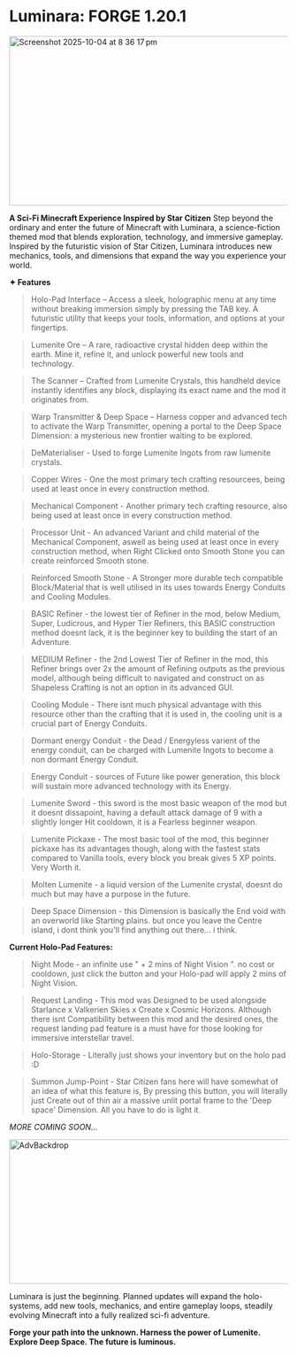 # Luminara: FORGE 1.20.1

<img width="626" height="306" alt="Screenshot 2025-10-04 at 8 36 17 pm" src="https://github.com/user-attachments/assets/57632ec2-8877-42fb-b748-9510813076d9" />

**A Sci-Fi Minecraft Experience Inspired by Star Citizen**
Step beyond the ordinary and enter the future of Minecraft with Luminara, a science-fiction themed mod that blends exploration, technology, and immersive gameplay. Inspired by the futuristic vision of Star Citizen, Luminara introduces new mechanics, tools, and dimensions that expand the way you experience your world.

**✦ Features**

> Holo-Pad Interface – Access a sleek, holographic menu at any time without breaking immersion simply by pressing the TAB key. A futuristic utility that keeps your tools, information, and options at your fingertips.

> Lumenite Ore – A rare, radioactive crystal hidden deep within the earth. Mine it, refine it, and unlock powerful new tools and technology.

> The Scanner – Crafted from Lumenite Crystals, this handheld device instantly identifies any block, displaying its exact name and the mod it originates from.

> Warp Transmitter & Deep Space – Harness copper and advanced tech to activate the Warp Transmitter, opening a portal to the Deep Space Dimension: a mysterious new frontier waiting to be explored.

> DeMaterialiser - Used to forge Lumenite Ingots from raw lumenite crystals.

> Copper Wires - One the most primary tech crafting resourcees, being used at least once in every construction method.

> Mechanical Component - Another primary tech crafting resource, also being used at least once in every construction method.

> Processor Unit - An advanced Variant and child material of the Mechanical Component, aswell as being used at least once in every construction method, when Right Clicked onto Smooth Stone you can create reinforced Smooth stone.

> Reinforced Smooth Stone - A Stronger more durable tech compatible Block/Material that is well utilised in its uses towards Energy Conduits and Cooling Modules.

> BASIC Refiner - the lowest tier of Refiner in the mod, below Medium, Super, Ludicrous, and Hyper Tier Refiners, this BASIC construction method doesnt lack, it is the beginner key to building the start of an Adventure.

> MEDIUM Refiner - the 2nd Lowest Tier of Refiner in the mod, this Refiner brings over 2x the amount of Refining outputs as the previous model, although being difficult to navigated and construct on as Shapeless Crafting is not an option in its advanced GUI.

> Cooling Module - There isnt much physical advantage with this resource other than the crafting that it is used in, the cooling unit is a crucial part of Energy Conduits.

> Dormant energy Conduit - the Dead / Energyless varient of the energy conduit, can be charged with Lumenite Ingots to become a non dormant Energy Conduit.

> Energy Conduit - sources of Future like power generation, this block will sustain more advanced technology with its Energy.

> Lumenite Sword - this sword is the most basic weapon of the mod but it doesnt dissapoint, having a default attack damage of 9 with a slightly longer Hit cooldown, it is a Fearless beginner weapon.

> Lumenite Pickaxe - The most basic tool of the mod, this beginner pickaxe has its advantages though, along with the fastest stats compared to Vanilla tools, every block you break gives 5 XP points. Very Worth it.

> Molten Lumenite - a liquid version of the Lumenite crystal, doesnt do much but may have a purpose in the future.

> Deep Space Dimension - this Dimension is basically the End void with an overworld like Starting plains. but once you leave the Centre island, i dont think you'll find anything out there... i think.

**Current Holo-Pad Features:**

> Night Mode - an infinite use " + 2 mins of Night Vision ". no cost or cooldown, just click the button and your Holo-pad will apply 2 mins of Night Vision.

> Request Landing - This mod was Designed to be used alongside Starlance x Valkerien Skies x Create x Cosmic Horizons. Although there isnt Compatibility between this mod and the desired ones, the request landing pad feature is a must have for those looking for immersive interstellar travel.

> Holo-Storage - Literally just shows your inventory but on the holo pad :D

> Summon Jump-Point - Star Citizen fans here will have somewhat of an idea of what this feature is, By pressing this button, you will literally just Create out of thin air a massive unlit portal frame to the 'Deep space' Dimension. All you have to do is light it.


_MORE COMING SOON..._

<img width="668" height="261" alt="AdvBackdrop" src="https://github.com/user-attachments/assets/0f741fd1-ccf1-4468-bc92-f09c0f4d2405" />

Luminara is just the beginning. Planned updates will expand the holo-systems, add new tools, mechanics, and entire gameplay loops, steadily evolving Minecraft into a fully realized sci-fi adventure.



**Forge your path into the unknown. Harness the power of Lumenite. Explore Deep Space. The future is luminous.**
